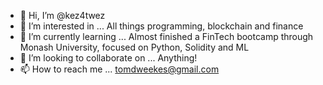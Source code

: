 - 👋 Hi, I’m @kez4twez
- 👀 I’m interested in ... All things programming, blockchain and finance
- 🌱 I’m currently learning ... Almost finished a FinTech bootcamp through Monash University, focused on Python, Solidity and ML
- 💞️ I’m looking to collaborate on ... Anything!
- 📫 How to reach me ... tomdweekes@gmail.com

<!---
kez4twez/kez4twez is a ✨ special ✨ repository because its `README.md` (this file) appears on your GitHub profile.
You can click the Preview link to take a look at your changes.
--->
